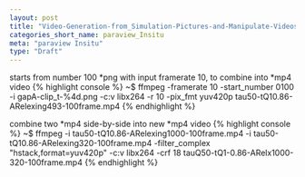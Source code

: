 ```yaml
---
layout: post
title: "Video-Generation-from_Simulation-Pictures-and-Manipulate-Videos-Through-FFmpeg"
categories_short_name: paraview_Insitu
meta: "paraview Insitu"
type: "Draft"
---
```


starts from number 100 *png with input framerate 10, to combine into *mp4 video
{% highlight console %}
~$ ffmpeg -framerate 10 -start_number 0100 -i gapA-clip_t-%4d.png -c:v libx264 -r 10 -pix_fmt yuv420p tau50-tQ10.86-ARelexing493-100frame.mp4
{% endhighlight %}

combine two *mp4 side-by-side into new *mp4 video 
{% highlight console %}
~$ ffmpeg -i tau50-tQ10.86-ARelexing1000-100frame.mp4 -i tau50-tQ10.86-ARelexing320-100frame.mp4 -filter_complex "hstack,format=yuv420p" -c:v libx264 -crf 18 tauQ50-tQ1-0.86-ARelx1000-320-100frame.mp4
{% endhighlight %}